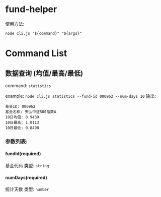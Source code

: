 # fund-helper
使用方法:
```
node cli.js "${command}" "${args}"
```
# Command List
## 数据查询 (均值/最高/最低)
command: `statistics`

example: `node cli.js statistics --fund-id 000962 --num-days 10`
输出:
```
基金ID: 000962
基金名称: 天弘中证500指数A
10日均值: 0.9439
10日最高: 1.0113
10日最低: 0.8498
```

### 参数列表:
#### fundId(required)
基金代码
类型: `string`

#### numDays(required)
统计天数
类型: `number`
